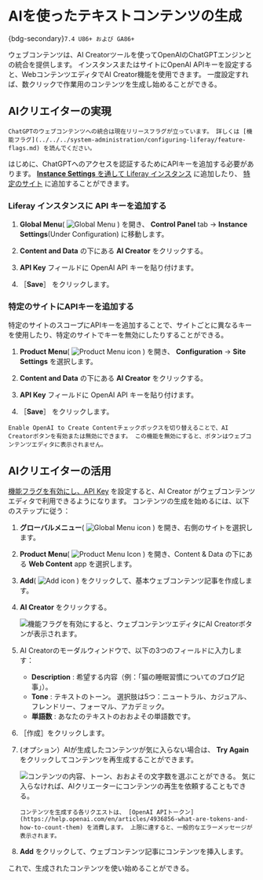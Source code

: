 # AIを使ったテキストコンテンツの生成

{bdg-secondary}`7.4 U86+ および GA86+`

ウェブコンテンツは、AI Creatorツールを使ってOpenAIのChatGPTエンジンとの統合を提供します。 インスタンスまたはサイトにOpenAI APIキーを設定すると、WebコンテンツエディタでAI Creator機能を使用できます。 一度設定すれば、数クリックで作業用のコンテンツを生成し始めることができる。

## AIクリエイターの実現

```{important}
ChatGPTのウェブコンテンツへの統合は現在リリースフラグが立っています。 詳しくは [機能フラグ](../../../system-administration/configuring-liferay/feature-flags.md) を読んでください。
```

はじめに、ChatGPTへのアクセスを認証するためにAPIキーを追加する必要があります。 [**Instance Settings** を通して Liferay インスタンス](#adding-an-api-key-to-a-liferay-instance) に追加したり、 [特定のサイト](#adding-an-api-key-to-a-specific-site) に追加することができます。

### Liferay インスタンスに API キーを追加する

1. **Global Menu**( ![Global Menu](../../../images/icon-applications-menu.png) ) を開き、 **Control Panel** tab &rarr; **Instance Settings**(Under Configuration) に移動します。

1. **Content and Data** の下にある **AI Creator** をクリックする。

1. **API Key** フィールドに OpenAI API キーを貼り付けます。

1. ［**Save**］ をクリックします。

### 特定のサイトにAPIキーを追加する

特定のサイトのスコープにAPIキーを追加することで、サイトごとに異なるキーを使用したり、特定のサイトでキーを無効にしたりすることができる。

1. **Product Menu**( ![Product Menu icon](../../../images/icon-product-menu.png) ) を開き、 **Configuration** &rarr; **Site Settings** を選択します。

1. **Content and Data** の下にある **AI Creator** をクリックする。

1. **API Key** フィールドに OpenAI API キーを貼り付けます。

1. ［**Save**］ をクリックします。

```{note}
Enable OpenAI to Create Contentチェックボックスを切り替えることで、AI Creatorボタンを有効または無効にできます。 この機能を無効にすると、ボタンはウェブコンテンツエディタに表示されません。
```

## AIクリエイターの活用

[機能フラグを有効にし、API Key](#enabling-ai-creator) を設定すると、AI Creator がウェブコンテンツエディタで利用できるようになります。 コンテンツの生成を始めるには、以下のステップに従う：

1. **グローバルメニュー**( ![Global Menu icon](../../../images/icon-applications-menu.png) ) を開き、右側のサイトを選択します。

1. **Product Menu**( ![Product Menu Icon](../../../images/icon-product-menu.png) ) を開き、Content & Data の下にある **Web Content** app を選択します。

1. **Add**( ![Add icon](../../../images/icon-add.png) ) をクリックして、基本ウェブコンテンツ記事を作成します。

1. **AI Creator** をクリックする。

    ![機能フラグを有効にすると、ウェブコンテンツエディタにAI Creatorボタンが表示されます。](./generating-text-content-using-ai/images/01.png)

1. AI Creatorのモーダルウィンドウで、以下の3つのフィールドに入力します：

    * **Description** : 希望する内容（例：「猫の睡眠習慣についてのブログ記事」）。
    * **Tone** : テキストのトーン。 選択肢は5つ：ニュートラル、カジュアル、フレンドリー、フォーマル、アカデミック。
    * **単語数** : あなたのテキストのおおよその単語数です。

1. ［作成］をクリックします。

1. (オプション）AIが生成したコンテンツが気に入らない場合は、 **Try Again** をクリックしてコンテンツを再生成することができます。

    ![コンテンツの内容、トーン、おおよその文字数を選ぶことができる。 気に入らなければ、AIクリエーターにコンテンツの再生を依頼することもできる。](./generating-text-content-using-ai/images/02.png)

    ```{important}
    コンテンツを生成する各リクエストは、 [OpenAI APIトークン](https://help.openai.com/en/articles/4936856-what-are-tokens-and-how-to-count-them) を消費します。 上限に達すると、一般的なエラーメッセージが表示されます。
    ```

1. **Add** をクリックして、ウェブコンテンツ記事にコンテンツを挿入します。

これで、生成されたコンテンツを使い始めることができる。
